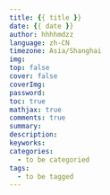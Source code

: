 ```yaml
---
title: {{ title }}
date: {{ date }}
author: hhhhmdzz
language: zh-CN
timezone: Asia/Shanghai
img: 
top: false
cover: false
coverImg: 
password: 
toc: true
mathjax: true
comments: true
summary: 
description: 
keyworks: 
categories:
  - to be categoried
tags: 
  - to be tagged
---
```

